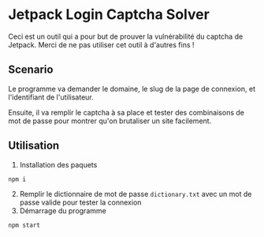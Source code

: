 # Jetpack Login Captcha Solver

Ceci est un outil qui a pour but de prouver la vulnérabilité du captcha de Jetpack. Merci de ne pas utiliser cet outil à d'autres fins !

## Scenario

Le programme va demander le domaine, le slug de la page de connexion, et l'identifiant de l'utilisateur.

Ensuite, il va remplir le captcha à sa place et tester des combinaisons de mot de passe pour montrer qu'on brutaliser un site facilement.

## Utilisation

1) Installation des paquets
```
npm i
```
2) Remplir le dictionnaire de mot de passe `dictionary.txt` avec un mot de passe valide pour tester la connexion
3) Démarrage du programme
```
npm start
```
